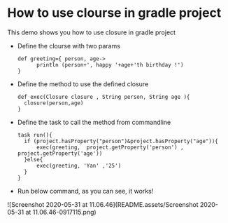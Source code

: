 # How to use clourse in gradle project
This demo shows you how to use closure in gradle project



- Define the clourse with two params

  ```
  def greeting={ person, age-> 
  	    println (person+', happy '+age+'th birthday !')
  }
  ```

  

- Define the method to use the defined closure

  ```
  def exec(Closure closure , String person, String age ){
  	closure(person,age)
  }
  ```

- Define the task to call the method from commandline

  ```
  task run(){
  	if (project.hasProperty("person")&project.hasProperty("age")){
  		exec(greeting,  project.getProperty('person') , project.getProperty('age'))
  	}else{
  		exec(greeting, 'Yan' ,'25')
  	}
  }
  ```

  

- Run below command, as you can see, it works! 

![Screenshot 2020-05-31 at 11.06.46](README.assets/Screenshot 2020-05-31 at 11.06.46-0917115.png)

